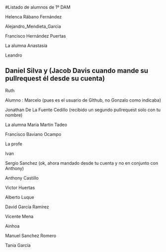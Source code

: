 #Listado de alumnos de 1º DAM

Helenca Rábano Fernández

Alejandro_Mendieta_Garcia

Francisco Hernández Puertas

La alumna Anastasia

Leandro

## Daniel Silva y (Jacob Davis cuando mande su pullrequest él desde su cuenta)

Ruth

Alumno : Marcelo (pues es el usuario de GIthub, no Gonzalo como indicaba) 

Jonathan De La Fuente Cedillo (recibido un segundo pullrequest solo con tu nombre)

La alumna Maria Martin Tadeo

Francisco Baviano Ocampo

La profe 

Ivan 

Sergio Sanchez (ok, ahora mandado desde tu cuenta y no en conjunto con Anthony)

Anthony Castillo

Victor Huertas

Alberto Luque

David García Ramírez

Vicente Mena

Ainhoa

Manuel Sanchez Romero

Tania García
